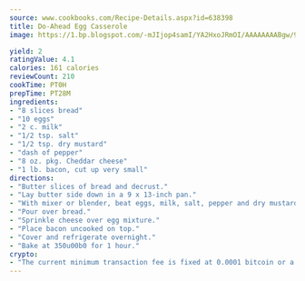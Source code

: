 ```yaml
---
source: www.cookbooks.com/Recipe-Details.aspx?id=638398
title: Do-Ahead Egg Casserole
image: https://1.bp.blogspot.com/-mJIjop4samI/YA2HxoJRmOI/AAAAAAAABgw/9Q6cN5purxQQ0M3111-VxRXtHYk4x987wCLcBGAsYHQ/s320/19.png

yield: 2
ratingValue: 4.1
calories: 161 calories
reviewCount: 210
cookTime: PT0H
prepTime: PT28M
ingredients:
- "8 slices bread"
- "10 eggs"
- "2 c. milk"
- "1/2 tsp. salt"
- "1/2 tsp. dry mustard"
- "dash of pepper"
- "8 oz. pkg. Cheddar cheese"
- "1 lb. bacon, cut up very small"
directions:
- "Butter slices of bread and decrust."
- "Lay butter side down in a 9 x 13-inch pan."
- "With mixer or blender, beat eggs, milk, salt, pepper and dry mustard."
- "Pour over bread."
- "Sprinkle cheese over egg mixture."
- "Place bacon uncooked on top."
- "Cover and refrigerate overnight."
- "Bake at 350u00b0 for 1 hour."
crypto:
- "The current minimum transaction fee is fixed at 0.0001 bitcoin or a tenth of a millibitcoin per kilobyte, recently decreased from one millibitcoin."
---
```

